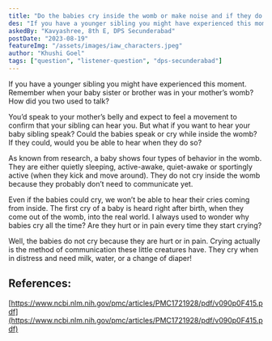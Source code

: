 ```yaml
---
title: "Do the babies cry inside the womb or make noise and if they do why can’t we hear it?"
des: "If you have a younger sibling you might have experienced this moment. Remember when your baby sister or brother was in your mother’s womb? How did you two used to talk? "
askedBy: "Kavyashree, 8th E, DPS Secunderabad"
postDate: "2023-08-19"
featureImg: "/assets/images/iaw_characters.jpeg"
author: "Khushi Goel"
tags: ["question", "listener-question", "dps-secunderabad"]
---
```

If you have a younger sibling you might have experienced this moment. Remember when your baby sister or brother was in your mother’s womb? How did you two used to talk? 

You’d speak to your mother’s belly and expect to feel a movement to confirm that your sibling can hear you. But what if you want to hear your baby sibling speak? Could the babies speak or cry while inside the womb? If they could, would you be able to hear when they do so? 

As known from research, a baby shows four types of behavior in the womb. They are either quietly sleeping, active-awake, quiet-awake or sportingly active (when they kick and move around). They do not cry inside the womb because they probably don’t need to communicate yet. 

Even if the babies could cry, we won’t be able to hear their cries coming from inside. The first cry of a baby is heard right after birth, when they come out of the womb, into the real world. 
I always used to wonder why babies cry all the time? Are they hurt or in pain every time they start crying? 

Well, the babies do not cry because they are hurt or in pain. Crying actually is the method of communication these little creatures have. They cry when in distress and need milk, water, or a change of diaper! 

## References: 

[https://www.ncbi.nlm.nih.gov/pmc/articles/PMC1721928/pdf/v090p0F415.pdf](https://www.ncbi.nlm.nih.gov/pmc/articles/PMC1721928/pdf/v090p0F415.pdf)
